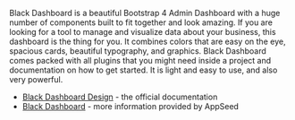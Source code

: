 Black Dashboard is a beautiful Bootstrap 4 Admin Dashboard with a huge number of components built to fit together and look amazing. If you are looking for a tool to manage and visualize data about your business, this dashboard is the thing for you. It combines colors that are easy on the eye, spacious cards, beautiful typography, and graphics. Black Dashboard comes packed with all plugins that you might need inside a project and documentation on how to get started. It is light and easy to use, and also very powerful.

- [Black Dashboard Design](https://demos.creative-tim.com/black-dashboard/docs/1.0/getting-started/introduction.html) - the official documentation
- [Black Dashboard](/bootstrap-template/black-dashboard/) - more information provided by AppSeed
